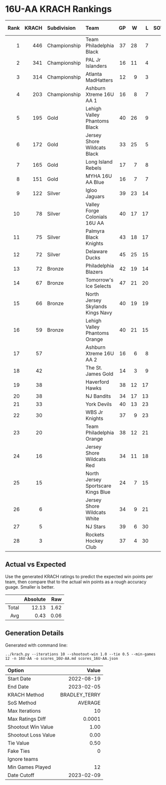 # 16U-AA KRACH Rankings
Rank|KRACH|Subdivision|Team|GP|W|L|SOW|SOL|T|SoS|Exp Wins|Win Diff
---:|---:|:---|:---|---:|---:|---:|---:|---:|---:|---:|---:|---:
1|446|Championship|Team Philadelphia Black|37|28|7|2|0|0|262|28.0|-2.0
2|341|Championship|PAL Jr Islanders|16|11|4|1|0|0|309|11.4|-0.6
3|314|Championship|Atlanta MadHatters|12|9|3|0|0|0|167|8.5|-0.5
4|203|Championship|Ashburn Xtreme 16U AA 1|16|8|7|0|1|0|450|7.6|-0.4
5|195|Gold|Lehigh Valley Phantoms Black|40|26|9|3|2|0|146|28.4|-0.6
6|172|Gold|Jersey Shore Wildcats Black|33|25|5|0|3|0|71|24.9|-0.1
7|165|Gold|Long Island Rebels|17|7|8|2|0|0|304|8.6|-0.4
8|151|Gold|MYHA 16U AA Blue|16|7|7|2|0|0|299|8.7|-0.3
9|122|Silver|Igloo Jaguars|39|23|14|1|1|0|138|23.9|-0.1
10|78|Silver|Valley Forge Colonials 16U AA|40|17|17|3|3|0|107|19.9|-0.1
11|75|Silver|Palmyra Black Knights|43|18|17|4|4|0|109|22.0|0.0
12|72|Silver|Delaware Ducks|45|25|15|2|3|0|63|27.5|0.5
13|72|Bronze|Philadelphia Blazers|42|19|14|3|6|0|131|22.1|0.1
14|67|Bronze|Tomorrow's Ice Selects|47|21|20|3|3|0|95|24.1|0.1
15|66|Bronze|North Jersey Skylands Kings Navy|40|19|19|2|0|0|90|21.3|0.3
16|59|Bronze|Lehigh Valley Phantoms Orange|40|21|15|3|1|0|64|24.9|0.9
17|57||Ashburn Xtreme 16U AA 2|16|6|8|2|0|0|94|8.0|0.0
18|42||The St. James Gold|14|3|9|2|0|0|106|5.0|-0.0
19|38||Haverford Hawks|38|12|17|3|6|0|100|15.2|0.2
20|38||NJ Bandits|34|17|13|2|2|0|51|20.0|1.0
21|33||York Devils|40|13|23|2|2|0|94|15.2|0.2
22|30||WBS Jr Knights|37|9|23|5|0|0|81|14.3|0.3
23|20||Team Philadelphia Orange|38|12|21|3|2|0|51|15.6|0.6
24|16||Jersey Shore Wildcats Red|34|11|18|1|4|0|66|12.5|0.5
25|15||North Jersey Sportscare Kings Blue|24|7|15|2|0|0|69|9.5|0.5
26|6||Jersey Shore Wildcats White|34|9|21|0|4|0|56|9.8|0.8
27|5||NJ Stars|39|6|30|1|2|0|84|7.5|0.5
28|3||Rockets Hockey Club|37|4|30|2|1|0|36|6.4|0.4

## Actual vs Expected
Use the generated KRACH ratings to predict the expected win points per team, then compare that to the actual win points as a rough accuracy guage. Smaller is better.

||Absolute|Raw
|---:|---:|---:
|Total|12.13|1.62
|Avg|0.43|0.06

## Generation Details

Generated with command line:
```
../krach.py --iterations 10 --shootout-win 1.0 --tie 0.5 --min-games 12 -n 16U-AA -o scores_16U-AA.md scores_16U-AA.json
```

| Option | Value |
| :----- | ----: |
| Start Date | 2022-08-19 |
| End Date | 2023-02-05 |
| KRACH Method | BRADLEY_TERRY |
| SoS Method | AVERAGE |
| Max Iterations | 10 |
| Max Ratings Diff | 0.0001 |
| Shootout Win Value | 1.00 |
| Shootout Loss Value | 0.00 |
| Tie Value | 0.50 |
| Fake Ties | 0 |
| Ignore teams |  |
| Min Games Played | 12 |
| Date Cutoff | 2023-02-09 |

